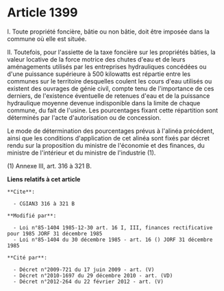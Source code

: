 # Article 1399

I. Toute propriété foncière, bâtie ou non bâtie, doit être imposée dans la commune où elle est située.

II. Toutefois, pour l'assiette de la taxe foncière sur les propriétés bâties, la valeur locative de la force motrice des
chutes d'eau et de leurs aménagements utilisés par les entreprises hydrauliques concédées ou d'une puissance supérieure à 500
kilowatts est répartie entre les communes sur le territoire desquelles coulent les cours d'eau utilisés ou existent des
ouvrages de génie civil, compte tenu de l'importance de ces derniers, de l'existence éventuelle de retenues d'eau et de la
puissance hydraulique moyenne devenue indisponible dans la limite de chaque commune, du fait de l'usine. Les pourcentages
fixant cette répartition sont déterminés par l'acte d'autorisation ou de concession.

Le mode de détermination des pourcentages prévus à l'alinéa précédent, ainsi que les conditions d'application de cet alinéa
sont fixés par décret rendu sur la proposition du ministre de l'économie et des finances, du ministre de l'intérieur et du
ministre de l'industrie (1).

(1) Annexe III, art. 316 à 321 B.

**Liens relatifs à cet article**

	**Cite**:

	  - CGIAN3 316 à 321 B

	**Modifié par**:

	  - Loi n°85-1404 1985-12-30 art. 16 I, III, finances rectificative pour 1985 JORF 31 décembre 1985
	  - Loi n°85-1404 du 30 décembre 1985 - art. 16 () JORF 31 décembre 1985

	**Cité par**:

	  - Décret n°2009-721 du 17 juin 2009 - art. (V)
	  - Décret n°2010-1697 du 29 décembre 2010 - art. (VD)
	  - Décret n°2012-264 du 22 février 2012 - art. (V)
